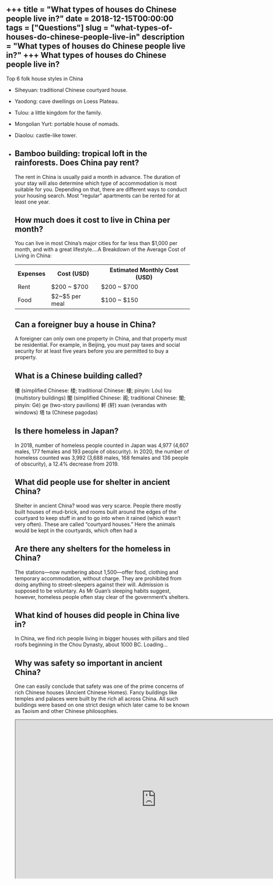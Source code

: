 +++
title = "What types of houses do Chinese people live in?"
date = 2018-12-15T00:00:00
tags = ["Questions"]
slug = "what-types-of-houses-do-chinese-people-live-in"
description = "What types of houses do Chinese people live in?"
+++
What types of houses do Chinese people live in?
-----------------------------------------------

Top 6 folk house styles in China

- Siheyuan: traditional Chinese courtyard house.
- Yaodong: cave dwellings on Loess Plateau.
- Tulou: a little kingdom for the family.
- Mongolian Yurt: portable house of nomads.
- Diaolou: castle-like tower.
- Bamboo building: tropical loft in the rainforests. Does China pay rent?
    --------------------
    
    The rent in China is usually paid a month in advance. The duration of your stay will also determine which type of accommodation is most suitable for you. Depending on that, there are different ways to conduct your housing search. Most “regular” apartments can be rented for at least one year.
    
    How much does it cost to live in China per month?
    -------------------------------------------------
    
    You can live in most China’s major cities for far less than $1,000 per month, and with a great lifestyle….A Breakdown of the Average Cost of Living in China:
    
    <table><tr><th>Expenses</th><th>Cost (USD)</th><th>Estimated Monthly Cost (USD)</th></tr><tr><td>Rent</td><td>$200 ~ $700</td><td>$200 ~ $700</td></tr><tr><td>Food</td><td>$2~$5 per meal</td><td>$100 ~ $150</td></tr></table>
    
    Can a foreigner buy a house in China?
    -------------------------------------
    
    A foreigner can only own one property in China, and that property must be residential. For example, in Beijing, you must pay taxes and social security for at least five years before you are permitted to buy a property.
    
    What is a Chinese building called?
    ----------------------------------
    
    樓 (simplified Chinese: 楼; traditional Chinese: 樓; pinyin: Lóu) lou (multistory buildings) 閣 (simplified Chinese: 阁; traditional Chinese: 閣; pinyin: Gé) ge (two-story pavilions) 軒 (轩) xuan (verandas with windows) 塔 ta (Chinese pagodas)
    
    Is there homeless in Japan?
    ---------------------------
    
    In 2018, number of homeless people counted in Japan was 4,977 (4,607 males, 177 females and 193 people of obscurity). In 2020, the number of homeless counted was 3,992 (3,688 males, 168 females and 136 people of obscurity), a 12.4% decrease from 2019.
    
    What did people use for shelter in ancient China?
    -------------------------------------------------
    
    Shelter in ancient China? wood was very scarce. People there mostly built houses of mud-brick, and rooms built around the edges of the courtyard to keep stuff in and to go into when it rained (which wasn’t very often). These are called “courtyard houses.” Here the animals would be kept in the courtyards, which often had a
    
    Are there any shelters for the homeless in China?
    -------------------------------------------------
    
    The stations—now numbering about 1,500—offer food, clothing and temporary accommodation, without charge. They are prohibited from doing anything to street-sleepers against their will. Admission is supposed to be voluntary. As Mr Guan’s sleeping habits suggest, however, homeless people often stay clear of the government’s shelters.
    
    What kind of houses did people in China live in?
    ------------------------------------------------
    
    In China, we find rich people living in bigger houses with pillars and tiled roofs beginning in the Chou Dynasty, about 1000 BC. Loading…
    
    Why was safety so important in ancient China?
    ---------------------------------------------
    
    One can easily conclude that safety was one of the prime concerns of rich Chinese houses (Ancient Chinese Homes). Fancy buildings like temples and palaces were built by the rich all across China. All such buildings were based on one strict design which later came to be known as Taoism and other Chinese philosophies.
    
    <iframe allow="accelerometer; autoplay; clipboard-write; encrypted-media; gyroscope; picture-in-picture" allowfullscreen="" class="__youtube_prefs__  epyt-is-override  no-lazyload" data-no-lazy="1" data-origheight="433" data-origwidth="770" data-skipgform_ajax_framebjll="" height="433" id="_ytid_69928" loading="lazy" src="https://www.youtube.com/embed/nl59t---30g?enablejsapi=1&autoplay=0&cc_load_policy=0&cc_lang_pref=&iv_load_policy=1&loop=0&modestbranding=0&rel=1&fs=1&playsinline=0&autohide=2&theme=dark&color=red&controls=1&" title="YouTube player" width="770"></iframe>